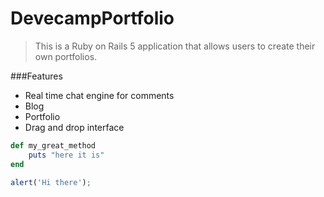 # DevecampPortfolio

> This is a Ruby on Rails 5 application that allows users to create their own portfolios.

###Features

- Real time chat engine for comments
- Blog
- Portfolio
- Drag and drop interface


```ruby
def my_great_method
    puts "here it is"
end
```

```javascript
alert('Hi there');
```
